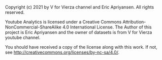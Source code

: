 Copyright (c) 2021 by V for Vierza channel and Eric Apriyansen. All rights reserved.

Youtube Analytics is licensed under a
Creative Commons Attribution-NonCommercial-ShareAlike 4.0 International License.
The Author of this project is Eric Apriyansen and the owner of datasets is from V for Vierza youtube channel.

You should have received a copy of the license along with this
work. If not, see <http://creativecommons.org/licenses/by-nc-sa/4.0/>.
